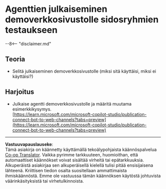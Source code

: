 <!--
CO_OP_TRANSLATOR_METADATA:
{
  "original_hash": "774cce7f425b6d530eedee647cfdbbee",
  "translation_date": "2025-10-17T01:41:37+00:00",
  "source_file": "docs/operative-preview/12-demo-website/README.md",
  "language_code": "fi"
}
-->
# Agenttien julkaiseminen demoverkkosivustolle sidosryhmien testaukseen

--8<-- "disclaimer.md"

## Teoria

- Selitä julkaiseminen demoverkkosivustolle (miksi sitä käyttäisi, miksi ei käyttäisi?)

## Harjoitus

- Julkaise agentti demoverkkosivustolle ja määritä muutama esimerkkikysymys.  
[https://learn.microsoft.com/microsoft-copilot-studio/publication-connect-bot-to-web-channels?tabs=preview](https://learn.microsoft.com/microsoft-copilot-studio/publication-connect-bot-to-web-channels?tabs=preview)

---

**Vastuuvapauslauseke**:  
Tämä asiakirja on käännetty käyttämällä tekoälypohjaista käännöspalvelua [Co-op Translator](https://github.com/Azure/co-op-translator). Vaikka pyrimme tarkkuuteen, huomioithan, että automaattiset käännökset voivat sisältää virheitä tai epätarkkuuksia. Alkuperäistä asiakirjaa sen alkuperäisellä kielellä tulisi pitää ensisijaisena lähteenä. Kriittisen tiedon osalta suositellaan ammattimaista ihmiskäännöstä. Emme ole vastuussa tämän käännöksen käytöstä johtuvista väärinkäsityksistä tai virhetulkinnoista.